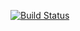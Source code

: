 
[![Build Status](https://travis-ci.org/IUT-Blagnac/MPA2014G3B1.svg?branch=master)](https://travis-ci.org/IUT-Blagnac/MPA2014G3B1)